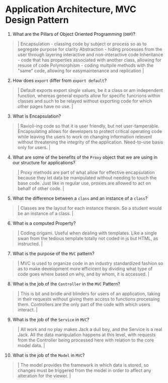 # Application Architecture, MVC Design Pattern
01. What are the Pillars of Object Oriented Programming (`OOP`)?
  
  > | Encapsulation - classing code by subject or process so as to segregate purpose for clarity
  Abstraction - hiding processes from the user through layering interactive and non-interactive code
  Inheritance - code that has properties associated with another class, allowing for resuse of code
  Polymorphism - coding multpile methods with the "same" code, allowing for easymaintenance and replication |

02. How does `export` differ from `export default`?
  
  > | Default exports export single values, be it a class or am independent function, whereas general exports allow for specific funcrions within classes and such to be relayed without exporting code for which other pages have no use. |

03. What is Encapsulation?
  
  > | Ravioli-ing code so that it is user friendly, but not user-tamperable. Encapsulating allows for developers to protect critical operating code while leaving the users to work on changing information relevent without threatening the integrity of the application. Need-to-use basis only for users. |

04. What are some of the benefits of the `Proxy` object that we are using in our structure for applications?
  
  > | Proxy methods are part of what allow for effective encapsulation because they let data be manipulated without needing to touch the base code. Just like in regular use, proxies are allowed to act on behalf of other code. |

05. What the difference between a `class` and an instance of a `class`?
  
  > | Classes are the layout for each instance therein. So a student would be an instance of a class. |

06. What is a computed Property?
  
  > | Coding origami. Useful when dealing with templates. Like a single swan from the tedious template totally not coded in js but HTML, as instructed. |

07. What is the purpose of the `MVC` pattern?
  
  > | MVC is used to organize code in an industry standardized fashion so as to make development more efficicent by dividing what type of code goes where based on why, and by whom, it is accessed. |

08. What is the job of the `Controller` in the `MVC` Pattern?
  
  > | This is bit and bridle and blinders for users of an application, taking in their requests without giving them access to functions processing them. Controllers are the only part of the code with which users interact. |

09. What is the job of the `Service` in `MVC`?
  
  > | All work and no play makes Jack a dull boy, and the Service is a real Jack. All the data manipulation happens at this level, with requests from the Controller being processed here with relation to the core model data. |

10. What is the job of the `Model` in `MVC`?
  
  > | The model provides the framework in which data is stored, so changes must be triggered from the model in order to affect any alteration for the viewer. |
